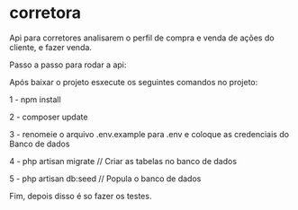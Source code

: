 # corretora
Api para corretores analisarem o perfil de compra e venda de ações do cliente, e fazer venda.


Passo a passo para rodar a api:

Após baixar o projeto esxecute os seguintes comandos no projeto:

1 - npm install

2 - composer update

3 - renomeie o arquivo .env.example para .env e coloque as credenciais do Banco de dados

4 - php artisan migrate // Criar as tabelas no banco de dados

5 - php artisan db:seed // Popula o banco de dados

Fim, depois disso é so fazer os testes.
